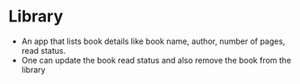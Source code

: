 # Library

- An app that lists book details like book name, author, number of pages, read status.
- One can update the book read status and also remove the book from the library
